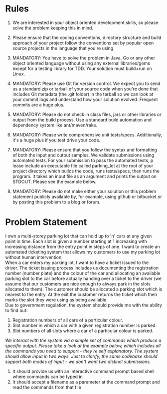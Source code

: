 # **Rules**						
1. We are interested in your object oriented development skills, so please solve the problem keeping this in mind.
 							
2. Please ensure that the coding conventions, directory structure and build approach of your project follow the conventions set by popular open source projects in the language that you're using.
 							
3. MANDATORY: You have to solve the problem in Java, Go or any other object oriented language ​without using any external libraries/gems​ except for a testing library for TDD. Your solution m​ust build+run on Linux.
 							
4. MANDATORY: Please use Git for version control. We expect you to send us a ​standard zip or tarball​ of your source code when you're done that includes Git metadata (the .git folder) in the tarball so we can look at your commit logs and understand how your solution evolved. Frequent commits are a huge plus.
 							
5. MANDATORY: Please ​do not ​check in class files, jars or other libraries or output from the build process. Use a standard build automation and dependency system like ant/maven/rake.
 							
6. MANDATORY: Please write comprehensive unit tests/specs. Additionally, it's a huge plus if you test drive your code.
 							
7. MANDATORY: Please ensure that you follow the syntax and formatting of both the input and output samples. We validate submissions using automated tests. For your submission to pass the automated tests, p​ lease include an executable file called parking_lot at the root of your project directory​ which builds the code, runs tests/specs, then runs the program. It takes an input file as an argument and prints the output on STDOUT. Please see the example below.
 							
8. MANDATORY: Please do not make either your solution or this problem statement publicly available by, for example, using github or bitbucket or by posting this problem to a blog or forum.
 																

# **Problem Statement**

I own a multi-storey parking lot that can hold up to 'n' cars at any given point in time. Each slot is given a number starting at 1 increasing with increasing distance from the entry point in steps of one. I want to create an automated ticketing system that allows my customers to use my parking lot without human intervention.						
When a car enters my parking lot, I want to have a ticket issued to the driver. The ticket issuing process includes us documenting the registration number (number plate) and the colour of the car and allocating an available parking slot to the car before actually handing over a ticket to the driver (we assume that our customers are nice enough to always park in the slots allocated to them). The customer should be allocated a parking slot which is nearest to the entry. At the exit the customer returns the ticket which then marks the slot they were using as being available.						
Due to government regulation, the system should provide me with the ability to find out:
1. Registration numbers of all cars of a particular colour.
2. Slot number in which a car with a given registration number is parked.		
3. Slot numbers of all slots where a car of a particular colour is parked.

_We interact with the system via a simple set of commands which produce a specific output. Please take a look at the example below, which includes all the commands you need to support - they're self explanatory. The system should allow input in two ways. Just to clarify, the same codebase should support both modes of input - we don't want two distinct submissions._

1) It should provide us with an interactive command prompt based shell where commands can be typed in
2) It should accept a filename as a parameter at the command prompt and read the commands from that file